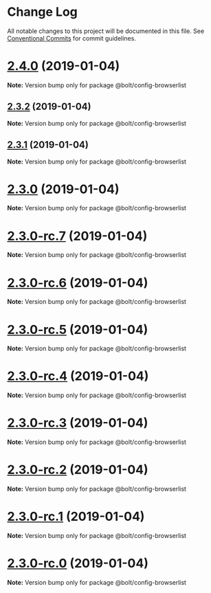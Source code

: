 # Change Log

All notable changes to this project will be documented in this file.
See [Conventional Commits](https://conventionalcommits.org) for commit guidelines.

# [2.4.0](https://github.com/bolt-design-system/bolt/tree/master/packages/config-presets/config-browserlist/compare/v2.3.2...v2.4.0) (2019-01-04)

**Note:** Version bump only for package @bolt/config-browserlist





## [2.3.2](https://github.com/bolt-design-system/bolt/tree/master/packages/config-presets/config-browserlist/compare/v2.3.1...v2.3.2) (2019-01-04)

**Note:** Version bump only for package @bolt/config-browserlist





## [2.3.1](https://github.com/bolt-design-system/bolt/tree/master/packages/config-presets/config-browserlist/compare/v2.3.0...v2.3.1) (2019-01-04)

**Note:** Version bump only for package @bolt/config-browserlist





# [2.3.0](https://github.com/bolt-design-system/bolt/tree/master/packages/config-presets/config-browserlist/compare/v2.3.0-rc.7...v2.3.0) (2019-01-04)

**Note:** Version bump only for package @bolt/config-browserlist





# [2.3.0-rc.7](https://github.com/bolt-design-system/bolt/tree/master/packages/config-presets/config-browserlist/compare/v2.3.0-rc.6...v2.3.0-rc.7) (2019-01-04)

**Note:** Version bump only for package @bolt/config-browserlist





# [2.3.0-rc.6](https://github.com/bolt-design-system/bolt/tree/master/packages/config-presets/config-browserlist/compare/v2.3.0-rc.5...v2.3.0-rc.6) (2019-01-04)

**Note:** Version bump only for package @bolt/config-browserlist





# [2.3.0-rc.5](https://github.com/bolt-design-system/bolt/tree/master/packages/config-presets/config-browserlist/compare/v2.3.0-rc.4...v2.3.0-rc.5) (2019-01-04)

**Note:** Version bump only for package @bolt/config-browserlist





# [2.3.0-rc.4](https://github.com/bolt-design-system/bolt/tree/master/packages/config-presets/config-browserlist/compare/v2.3.0-rc.3...v2.3.0-rc.4) (2019-01-04)

**Note:** Version bump only for package @bolt/config-browserlist





# [2.3.0-rc.3](https://github.com/bolt-design-system/bolt/tree/master/packages/config-presets/config-browserlist/compare/v2.3.0-rc.2...v2.3.0-rc.3) (2019-01-04)

**Note:** Version bump only for package @bolt/config-browserlist





# [2.3.0-rc.2](https://github.com/bolt-design-system/bolt/tree/master/packages/config-presets/config-browserlist/compare/v2.3.0-rc.1...v2.3.0-rc.2) (2019-01-04)

**Note:** Version bump only for package @bolt/config-browserlist





# [2.3.0-rc.1](https://github.com/bolt-design-system/bolt/tree/master/packages/config-presets/config-browserlist/compare/vv2.3.0-rc.0...v2.3.0-rc.1) (2019-01-04)

**Note:** Version bump only for package @bolt/config-browserlist





# [2.3.0-rc.0](https://github.com/bolt-design-system/bolt/tree/master/packages/config-presets/config-browserlist/compare/v2.2.1...v2.3.0-rc.0) (2019-01-04)

**Note:** Version bump only for package @bolt/config-browserlist
